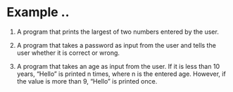 # Example ..

1. A program that prints the largest of two numbers entered by the user.

2. A program that takes a password as input from the user and tells the user whether it is correct or wrong.

3. A program that takes an age as input from the user. If it is less than 10 years, “Hello” is printed n times, where n is the entered age. However, if the value is more than 9, “Hello” is printed once.